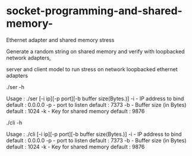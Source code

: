 # socket-programming-and-shared-memory-
Ethernet adapter and shared memory stress


Generate a random string on shared memory and verify with loopbacked network adapters, 

server and client model to run stress on network loopbacked ethernet adapters

./ser -h

Usage : ./ser [-i ip][-p port][-b buffer size(Bytes.)]
 -i - IP address to bind       default : 0.0.0.0
 -p - port to listen           default : 7373
 -b - Buffer size (in Bytes)   default : 1024
 -k - Key for shared memory    default : 9876

 ./cli -h

Usage : ./cli [-i ip][-p port][-b buffer size(Bytes.)]
 -i - IP address to bind       default : 0.0.0.0
 -p - port to listen           default : 7373
 -b - Buffer size (in Bytes)   default : 1024
 -k - Key for shared memory    default : 9876

